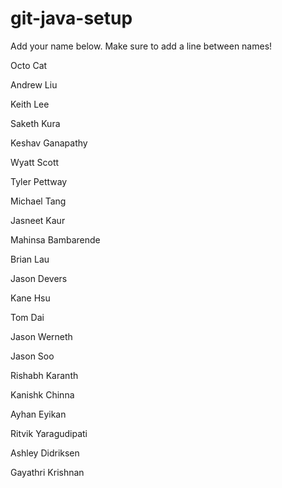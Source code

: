 # git-java-setup

Add your name below. Make sure to add a line between names!

Octo Cat

Andrew Liu

Keith Lee

Saketh Kura

Keshav Ganapathy

Wyatt Scott

Tyler Pettway

Michael Tang

Jasneet Kaur

Mahinsa Bambarende

Brian Lau

Jason Devers

Kane Hsu

Tom Dai

Jason Werneth

Jason Soo

Rishabh Karanth

Kanishk Chinna

Ayhan Eyikan

Ritvik Yaragudipati

Ashley Didriksen

Gayathri Krishnan
